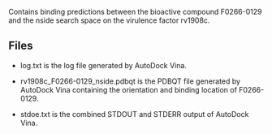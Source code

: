 Contains binding predictions between the bioactive compound F0266-0129 and the nside search space on the virulence factor rv1908c.

## Files

- log.txt is the log file generated by AutoDock Vina.

- rv1908c_F0266-0129_nside.pdbqt is the PDBQT file generated by AutoDock Vina containing the orientation and binding location of F0266-0129.

- stdoe.txt is the combined STDOUT and STDERR output of AutoDock Vina.

